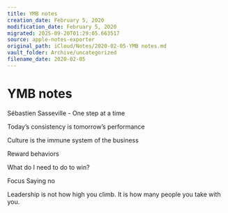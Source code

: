 ```yaml
---
title: YMB notes
creation_date: February 5, 2020
modification_date: February 5, 2020
migrated: 2025-09-20T01:29:05.663517
source: apple-notes-exporter
original_path: iCloud/Notes/2020-02-05-YMB notes.md
vault_folder: Archive/uncategorized
filename_date: 2020-02-05
---
```



# YMB notes

Sébastien Sasseville - One step at a time 

Today’s consistency is tomorrow’s performance 

Culture is the immune system of the business 

Reward behaviors 

What do I need to do to win?

Focus
Saying no

Leadership is not how high you climb. It is how many people you take with you.

